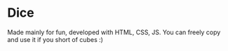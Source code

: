 # Dice
Made mainly for fun, developed with HTML, CSS, JS.
You can freely copy and use it if you short of cubes :) 

